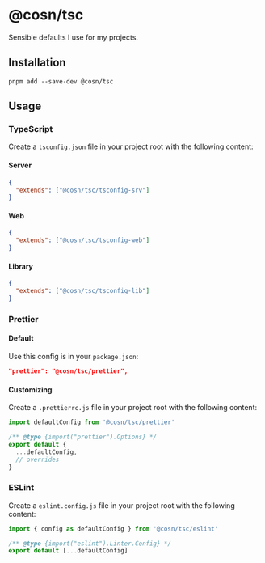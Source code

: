 # @cosn/tsc

Sensible defaults I use for my projects.

## Installation

```shell
pnpm add --save-dev @cosn/tsc
```

## Usage

### TypeScript

Create a `tsconfig.json` file in your project root with the following content:

#### Server

```json
{
  "extends": ["@cosn/tsc/tsconfig-srv"]
}
```

#### Web

```json
{
  "extends": ["@cosn/tsc/tsconfig-web"]
}
```

#### Library

```json
{
  "extends": ["@cosn/tsc/tsconfig-lib"]
}
```

### Prettier

#### Default

Use this config is in your `package.json`:

```json
"prettier": "@cosn/tsc/prettier",
```

#### Customizing

Create a `.prettierrc.js` file in your project root with the following content:

```js
import defaultConfig from '@cosn/tsc/prettier'

/** @type {import("prettier").Options} */
export default {
  ...defaultConfig,
  // overrides
}
```

### ESLint

Create a `eslint.config.js` file in your project root with the following content:

```js
import { config as defaultConfig } from '@cosn/tsc/eslint'

/** @type {import("eslint").Linter.Config} */
export default [...defaultConfig]
```
